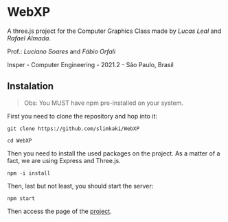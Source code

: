 # WebXP

A three.js project for the Computer Graphics Class made by _Lucas Leal_ and _Rafael Almada_.

Prof.: _Luciano Soares_ and _Fábio Orfali_

Insper - Computer Engineering - 2021.2 - São Paulo, Brasil

## Instalation

> Obs: You MUST have npm pre-installed on your system.

First you need to clone the repository and hop into it:

```
git clone https://github.com/slimkaki/WebXP
```

```
cd WebXP
```

Then you need to install the used packages on the project. As a matter of a fact, we are using Express and Three.js.

```
npm -i install
```

Then, last but not least, you should start the server:

```
npm start
```

Then access the page of the [project](http://localhost:3000/).